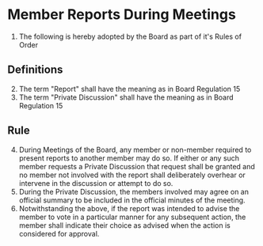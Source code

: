 # Member Reports During Meetings

1. The following is hereby adopted by the Board as part of it's Rules of Order

## Definitions

2. The term "Report" shall have the meaning as in Board Regulation 15
3. The term "Private Discussion" shall have the meaning as in Board Regulation 15

## Rule

4. During Meetings of the Board, any member or non-member required to present reports to another member may do so. If either or any such member requests a Private Discussion that request shall be granted and no member not involved with the report shall deliberately overhear or intervene in the discussion or attempt to do so. 
5. During the Private Discussion, the members involved may agree on an official summary to be included in the official minutes of the meeting.
6. Notwithstanding the above, if the report was intended to advise the member to vote in a particular manner for any subsequent action, the member shall indicate their choice as advised when the action is considered for approval. 
